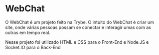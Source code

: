 # WebChat
O WebChat é um projeto feito na Trybe.
O intuito do WebChat é criar um site, onde várias pessoas possam se conectar e interagir umas com as outras em tempo real.

Nesse projeto foi utilizado HTML e CSS para o Front-End e Node.JS e Socket.IO para o Back-End
